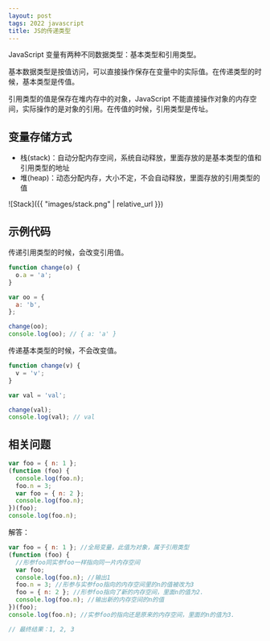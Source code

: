 ```yaml
---
layout: post
tags: 2022 javascript
title: JS的传递类型
---
```


JavaScript 变量有两种不同数据类型：基本类型和引用类型。

基本数据类型是按值访问，可以直接操作保存在变量中的实际值。在传递类型的时候，基本类型是传值。

引用类型的值是保存在堆内存中的对象，JavaScript 不能直接操作对象的内存空间，实际操作的是对象的引用。在传值的时候，引用类型是传址。

## 变量存储方式

- 栈(stack)：自动分配内存空间，系统自动释放，里面存放的是基本类型的值和引用类型的地址
- 堆(heap)：动态分配内存，大小不定，不会自动释放，里面存放的引用类型的值

![Stack]({{ "images/stack.png" | relative_url }})

## 示例代码

传递引用类型的时候，会改变引用值。

```js
function change(o) {
  o.a = 'a';
}

var oo = {
  a: 'b',
};

change(oo);
console.log(oo); // { a: 'a' }
```

传递基本类型的时候，不会改变值。

```js
function change(v) {
  v = 'v';
}

var val = 'val';

change(val);
console.log(val); // val
```

## 相关问题

```js
var foo = { n: 1 };
(function (foo) {
  console.log(foo.n);
  foo.n = 3;
  var foo = { n: 2 };
  console.log(foo.n);
})(foo);
console.log(foo.n);
```

解答：

```js
var foo = { n: 1 }; //全局变量，此值为对象，属于引用类型
(function (foo) {
  //形参foo同实参foo一样指向同一片内存空间
  var foo;
  console.log(foo.n); //输出1
  foo.n = 3; //形参与实参foo指向的内存空间里的n的值被改为3
  foo = { n: 2 }; //形参foo指向了新的内存空间，里面n的值为2.
  console.log(foo.n); //输出新的内存空间的n的值
})(foo);
console.log(foo.n); //实参foo的指向还是原来的内存空间，里面的n的值为3.

// 最终结果：1, 2, 3
```
